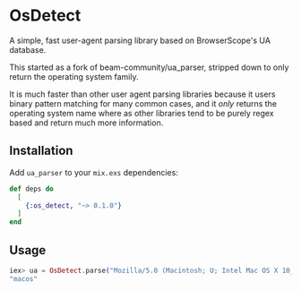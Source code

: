 # OsDetect

A simple, fast user-agent parsing library based on BrowserScope's UA database.

This started as a fork of beam-community/ua_parser, stripped down to only return the operating system family. 

It is much faster than other user agent parsing libraries because it users binary pattern matching for many common cases, and it *only* returns the operating system name where as other libraries tend to be purely regex based and return much more information.

## Installation

Add `ua_parser` to your `mix.exs` dependencies:

```elixir
def deps do
  [
    {:os_detect, "~> 0.1.0"}
  ]
end
```

## Usage

```elixir
iex> ua = OsDetect.parse("Mozilla/5.0 (Macintosh; U; Intel Mac OS X 10_5_7; en-us) AppleWebKit/530.17 (KHTML, like Gecko) Version/4.0 Safari/530.17 Skyfire/2.0")
"macos"
```

